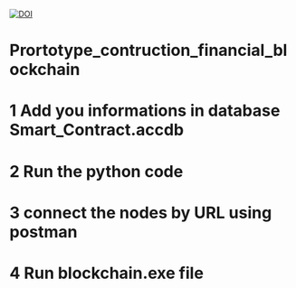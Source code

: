[![DOI](https://zenodo.org/badge/488714875.svg)](https://zenodo.org/badge/latestdoi/488714875)
# Prortotype_contruction_financial_blockchain
# 1 Add you informations in database Smart_Contract.accdb
# 2 Run the python code
# 3 connect the nodes by URL using postman
# 4 Run blockchain.exe file
